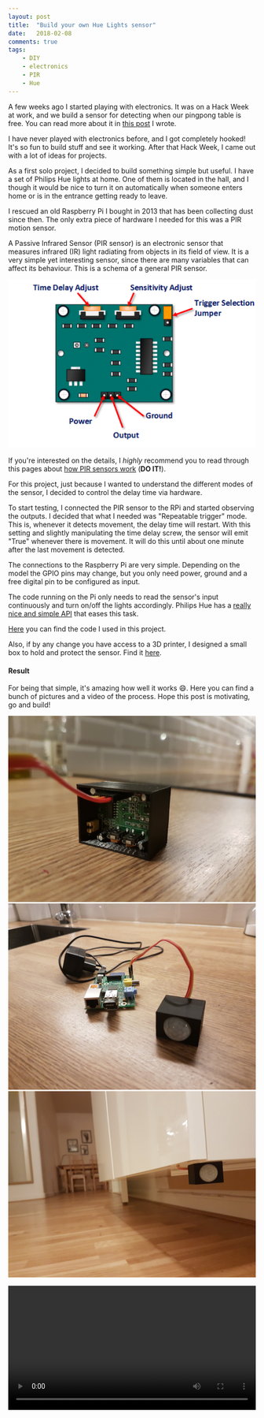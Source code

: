 ```yaml
---
layout: post
title:  "Build your own Hue Lights sensor"
date:   2018-02-08
comments: true
tags:
    - DIY
    - electronics
    - PIR
    - Hue
---
```

A few weeks ago I started playing with electronics. It was on a Hack Week at work, and we build a sensor for detecting when our pingpong table is free. You can read more about it in [this post][hackweek] I wrote.
<!--more-->

I have never played with electronics before, and I got completely hooked! It's so fun to build stuff and see it working. After that Hack Week, I came out with a lot of ideas for projects.

As a first solo project, I decided to build something simple but useful. I have a set of Philips Hue lights at home. One of them is located in the hall, and I though it would be nice to turn it on automatically when someone enters home or is in the entrance getting ready to leave.

I rescued an old Raspberry Pi I bought in 2013 that has been  collecting dust since then. The only extra piece of hardware I needed for this was a PIR motion sensor.

A Passive Infrared Sensor (PIR sensor) is an electronic sensor that measures infrared (IR) light radiating from objects in its field of view. It is a very simple yet interesting sensor, since there are many variables that can affect its behaviour. This is a schema of a general PIR sensor.

![PIR Sensor schematics](/images/build_your_hue_sensor/PIR_Schematics.png)

If you're interested on the details, I _highly_ recommend you to read through this pages about [how PIR sensors work][PIR-working] (**DO IT!**).

For this project, just because I wanted to understand the different modes of the sensor, I decided to control the delay time via hardware.

To start testing, I connected the PIR sensor to the RPi and started observing the outputs. I decided that what I needed was "Repeatable trigger" mode. This is, whenever it detects movement, the delay time will restart. With this setting and slightly manipulating the time delay screw, the sensor will emit "True" whenever there is movement. It will do this until about one minute after the last movement is detected.

The connections to the Raspberry Pi are very simple. Depending on the model the GPIO pins may change, but you only need power, ground and a free digital pin to be configured as input.

The code running on the Pi only needs to read the sensor's input continuously and turn on/off the lights accordingly. Philips
Hue has a [really nice and simple API][HUE] that eases this task.

[Here][code] you can find the code I used in this project.

Also, if by any change you have access to a 3D printer, I designed a small box to hold and protect the sensor. Find it [here][thing].

#### Result
For being that simple, it's amazing how well it works :smile:. Here you can find a bunch of pictures and a video of the process. Hope this post is motivating, go and build!

![Box sensor](/images/build_your_hue_sensor/box_sensor.jpg)
![Whole setup](/images/build_your_hue_sensor/whole_setup.jpg)
![Sensor placed](/images/build_your_hue_sensor/placed.jpg)

<video controls="controls" width="100%" height="auto">
  <source type="video/mp4" src="/images/build_your_hue_sensor/working.mp4"></source>
  <source type="video/webm" src="/images/build_your_hue_sensor/working.mp4"></source>
  <p>Your browser does not support the video element.</p>
</video>

<!-- Links -->
[hackweek]: https://medium.com/izettle-engineering/hack-weeks-at-izettle-21217a12cec5
[PIR]: https://en.wikipedia.org/wiki/Passive_infrared_sensor
[PIR-working]: https://learn.adafruit.com/pir-passive-infrared-proximity-motion-sensor/how-pirs-work
[HUE]: https://www.developers.meethue.com/
[PIR_case]: https://www.thingiverse.com/thing:2766940
[code]: https://github.com/guillermo-carrasco/auto-hue
[thing]: https://www.thingiverse.com/thing:2766940
